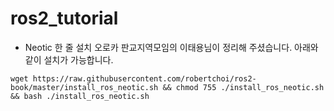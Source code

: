 # ros2_tutorial



- Neotic 한 줄 설치
오로카 판교지역모임의 이태용님이 정리해 주셨습니다.
아래와 같이 설치가 가능합니다.
~~~
wget https://raw.githubusercontent.com/robertchoi/ros2-book/master/install_ros_neotic.sh && chmod 755 ./install_ros_neotic.sh && bash ./install_ros_neotic.sh
~~~
